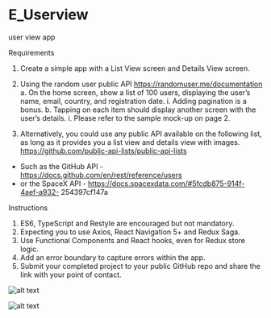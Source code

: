 # E_Userview

user view app

Requirements
1. Create a simple app with a List View screen and Details View screen.
2. Using the random user public API https://randomuser.me/documentation
a. On the home screen, show a list of 100 users, displaying the user’s name, email,
country, and registration date.
i. Adding pagination is a bonus.
b. Tapping on each item should display another screen with the user’s details.
i. Please refer to the sample mock-up on page 2.

3. Alternatively, you could use any public API available on the following list, as long as it
provides you a list view and details view with images.
https://github.com/public-api-lists/public-api-lists
- Such as the GitHub API - https://docs.github.com/en/rest/reference/users
- or the SpaceX API - https://docs.spacexdata.com/#5fcdb875-914f-4aef-a932-
254397cf147a

Instructions

1. ES6, TypeScript and Restyle are encouraged but not mandatory.
2. Expecting you to use Axios, React Navigation 5+ and Redux Saga.
3. Use Functional Components and React hooks, even for Redux store logic.
4. Add an error boundary to capture errors within the app.
5. Submit your completed project to your public GitHub repo and share the link with your
point of contact.


![alt text](https://res.cloudinary.com/dzb83gkul/image/upload/v1633970326/Bug/oo6v1gfit9fd66uhbbre.png)

![alt text](https://res.cloudinary.com/dzb83gkul/image/upload/v1633970327/Bug/urtux53yoh0ibfus7yzq.png)

